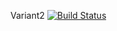 Variant2
[![Build Status](https://travis-ci.org/ENS1337/deposic-calc.svg?branch=falsetest)](https://travis-ci.org/ENS1337/deposic-calc)
